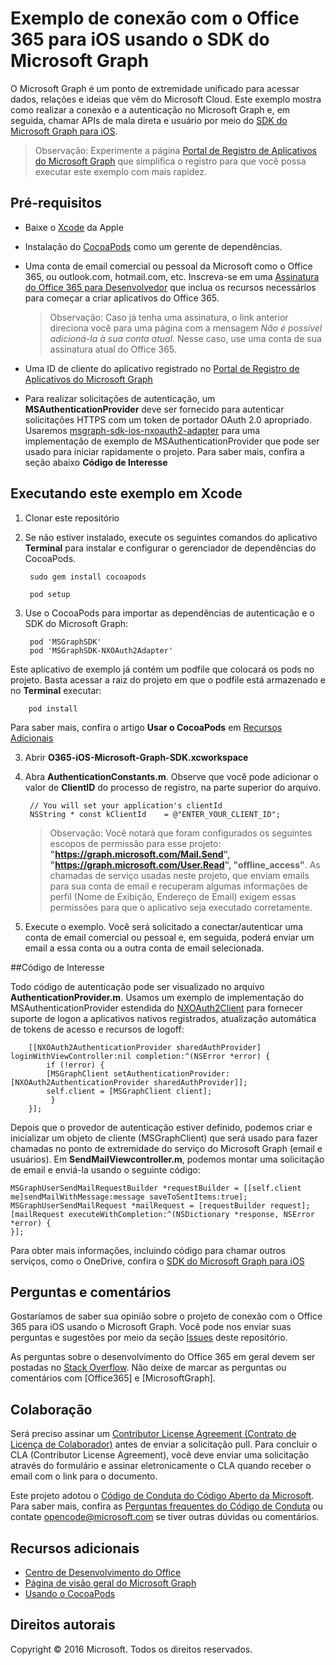 # <a name="office-365-connect-sample-for-ios-using-the-microsoft-graph-sdk"></a>Exemplo de conexão com o Office 365 para iOS usando o SDK do Microsoft Graph

O Microsoft Graph é um ponto de extremidade unificado para acessar dados, relações e ideias que vêm do Microsoft Cloud. Este exemplo mostra como realizar a conexão e a autenticação no Microsoft Graph e, em seguida, chamar APIs de mala direta e usuário por meio do [SDK do Microsoft Graph para iOS](https://github.com/microsoftgraph/msgraph-sdk-ios).

> Observação: Experimente a página [Portal de Registro de Aplicativos do Microsoft Graph](https://apps.dev.microsoft.com) que simplifica o registro para que você possa executar este exemplo com mais rapidez.

## <a name="prerequisites"></a>Pré-requisitos
* Baixe o [Xcode](https://developer.apple.com/xcode/downloads/) da Apple

* Instalação do [CocoaPods](https://guides.cocoapods.org/using/using-cocoapods.html) como um gerente de dependências.
* Uma conta de email comercial ou pessoal da Microsoft como o Office 365, ou outlook.com, hotmail.com, etc. Inscreva-se em uma [Assinatura do Office 365 para Desenvolvedor](https://aka.ms/devprogramsignup) que inclua os recursos necessários para começar a criar aplicativos do Office 365.

     > Observação: Caso já tenha uma assinatura, o link anterior direciona você para uma página com a mensagem *Não é possível adicioná-la à sua conta atual*. Nesse caso, use uma conta de sua assinatura atual do Office 365.    
* Uma ID de cliente do aplicativo registrado no [Portal de Registro de Aplicativos do Microsoft Graph](https://apps.dev.microsoft.com)
* Para realizar solicitações de autenticação, um **MSAuthenticationProvider** deve ser fornecido para autenticar solicitações HTTPS com um token de portador OAuth 2.0 apropriado. Usaremos [msgraph-sdk-ios-nxoauth2-adapter](https://github.com/microsoftgraph/msgraph-sdk-ios-nxoauth2-adapter) para uma implementação de exemplo de MSAuthenticationProvider que pode ser usado para iniciar rapidamente o projeto. Para saber mais, confira a seção abaixo **Código de Interesse**


## <a name="running-this-sample-in-xcode"></a>Executando este exemplo em Xcode

1. Clonar este repositório
2. Se não estiver instalado, execute os seguintes comandos do aplicativo **Terminal** para instalar e configurar o gerenciador de dependências do CocoaPods.

        sudo gem install cocoapods
    
        pod setup

2. Use o CocoaPods para importar as dependências de autenticação e o SDK do Microsoft Graph:

        pod 'MSGraphSDK'
        pod 'MSGraphSDK-NXOAuth2Adapter'


 Este aplicativo de exemplo já contém um podfile que colocará os pods no projeto. Basta acessar a raiz do projeto em que o podfile está armazenado e no **Terminal** executar:

        pod install

   Para saber mais, confira o artigo **Usar o CocoaPods** em [Recursos Adicionais](#AdditionalResources)

3. Abrir **O365-iOS-Microsoft-Graph-SDK.xcworkspace**
4. Abra **AuthenticationConstants.m**. Observe que você pode adicionar o valor de **ClientID** do processo de registro, na parte superior do arquivo.

        // You will set your application's clientId
        NSString * const kClientId    = @"ENTER_YOUR_CLIENT_ID";

    > Observação: Você notará que foram configurados os seguintes escopos de permissão para esse projeto: **"https://graph.microsoft.com/Mail.Send", "https://graph.microsoft.com/User.Read", "offline_access"**. As chamadas de serviço usadas neste projeto, que enviam emails para sua conta de email e recuperam algumas informações de perfil (Nome de Exibição, Endereço de Email) exigem essas permissões para que o aplicativo seja executado corretamente.

5. Execute o exemplo. Você será solicitado a conectar/autenticar uma conta de email comercial ou pessoal e, em seguida, poderá enviar um email a essa conta ou a outra conta de email selecionada.


##<a name="code-of-interest"></a>Código de Interesse

Todo código de autenticação pode ser visualizado no arquivo **AuthenticationProvider.m**. Usamos um exemplo de implementação do MSAuthenticationProvider estendida do [NXOAuth2Client](https://github.com/nxtbgthng/OAuth2Client) para fornecer suporte de logon a aplicativos nativos registrados, atualização automática de tokens de acesso e recursos de logoff:

        [[NXOAuth2AuthenticationProvider sharedAuthProvider] loginWithViewController:nil completion:^(NSError *error) {
            if (!error) {
            [MSGraphClient setAuthenticationProvider:[NXOAuth2AuthenticationProvider sharedAuthProvider]];
            self.client = [MSGraphClient client];
             }
        }];


Depois que o provedor de autenticação estiver definido, podemos criar e inicializar um objeto de cliente (MSGraphClient) que será usado para fazer chamadas no ponto de extremidade do serviço do Microsoft Graph (email e usuários). Em **SendMailViewcontroller.m**, podemos montar uma solicitação de email e enviá-la usando o seguinte código:

    MSGraphUserSendMailRequestBuilder *requestBuilder = [[self.client me]sendMailWithMessage:message saveToSentItems:true];    
    MSGraphUserSendMailRequest *mailRequest = [requestBuilder request];   
    [mailRequest executeWithCompletion:^(NSDictionary *response, NSError *error) {      
    }];


Para obter mais informações, incluindo código para chamar outros serviços, como o OneDrive, confira o [SDK do Microsoft Graph para iOS](https://github.com/microsoftgraph/msgraph-sdk-ios)

## <a name="questions-and-comments"></a>Perguntas e comentários

Gostaríamos de saber sua opinião sobre o projeto de conexão com o Office 365 para iOS usando o Microsoft Graph. Você pode nos enviar suas perguntas e sugestões por meio da seção [Issues](https://github.com/microsoftgraph/iOS-objectivec-connect-sample/issues) deste repositório.

As perguntas sobre o desenvolvimento do Office 365 em geral devem ser postadas no [Stack Overflow](http://stackoverflow.com/questions/tagged/Office365+API). Não deixe de marcar as perguntas ou comentários com [Office365] e [MicrosoftGraph].

## <a name="contributing"></a>Colaboração
Será preciso assinar um [Contributor License Agreement (Contrato de Licença de Colaborador)](https://cla.microsoft.com/) antes de enviar a solicitação pull. Para concluir o CLA (Contributor License Agreement), você deve enviar uma solicitação através do formulário e assinar eletronicamente o CLA quando receber o email com o link para o documento.

Este projeto adotou o [Código de Conduta do Código Aberto da Microsoft](https://opensource.microsoft.com/codeofconduct/). Para saber mais, confira as [Perguntas frequentes do Código de Conduta](https://opensource.microsoft.com/codeofconduct/faq/) ou contate [opencode@microsoft.com](mailto:opencode@microsoft.com) se tiver outras dúvidas ou comentários.

## <a name="additional-resources"></a>Recursos adicionais

* [Centro de Desenvolvimento do Office](http://dev.office.com/)
* [Página de visão geral do Microsoft Graph](https://graph.microsoft.io)
* [Usando o CocoaPods](https://guides.cocoapods.org/using/using-cocoapods.html)

## <a name="copyright"></a>Direitos autorais
Copyright © 2016 Microsoft. Todos os direitos reservados.
